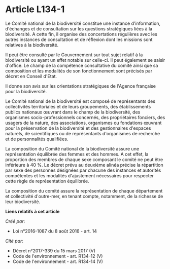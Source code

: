 # Article L134-1

Le Comité national de la biodiversité constitue une instance d'information, d'échanges et de consultation sur les questions
stratégiques liées à la biodiversité. A cette fin, il organise des concertations régulières avec les autres instances de
consultation et de réflexion dont les missions sont relatives à la biodiversité.

Il peut être consulté par le Gouvernement sur tout sujet relatif à la biodiversité ou ayant un effet notable sur celle-ci. Il
peut également se saisir d'office. Le champ de la compétence consultative du comité ainsi que sa composition et les modalités
de son fonctionnement sont précisés par décret en Conseil d'Etat.

Il donne son avis sur les orientations stratégiques de l'Agence française pour la biodiversité.

Le Comité national de la biodiversité est composé de représentants des collectivités territoriales et de leurs groupements,
des établissements publics nationaux œuvrant dans le champ de la biodiversité, des organismes socio-professionnels concernés,
des propriétaires fonciers, des usagers de la nature, des associations, organismes ou fondations œuvrant pour la préservation
de la biodiversité et des gestionnaires d'espaces naturels, de scientifiques ou de représentants d'organismes de recherche et
de personnalités qualifiées.

La composition du Comité national de la biodiversité assure une représentation équilibrée des femmes et des hommes. A cet
effet, la proportion des membres de chaque sexe composant le comité ne peut être inférieure à 40 %. Le décret prévu au
deuxième alinéa précise la répartition par sexe des personnes désignées par chacune des instances et autorités compétentes et
les modalités d'ajustement nécessaires pour respecter cette règle de représentation équilibrée.

La composition du comité assure la représentation de chaque département et collectivité d'outre-mer, en tenant compte,
notamment, de la richesse de leur biodiversité.

**Liens relatifs à cet article**

_Créé par_:

  - Loi n°2016-1087 du 8 août 2016 - art. 14

_Cité par_:

  - Décret n°2017-339 du 15 mars 2017 (V)
  - Code de l'environnement - art. R134-12 (V)
  - Code de l'environnement - art. R134-14 (V)
